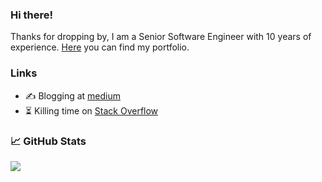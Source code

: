 ### Hi there!

Thanks for dropping by, I am a Senior Software Engineer with 10 years of experience.
[Here](http://hamzeen.github.com) you can find my portfolio.

### Links

- ✍️ Blogging at [medium](https://hamzeen.medium.com/)
- ⏳ Killing time on [Stack Overflow](https://stackoverflow.com/users/4947422/hamzeen-hameem)

### &#x1f4c8; GitHub Stats

<a href="https://github.com/hamzeen/hamzeen">
  <img align="center" src="https://github-readme-stats.vercel.app/api/top-langs/?username=hamzeen&hide=java,html,tex&title_color=ffffff&text_color=c9cacc&icon_color=2bbc8a&bg_color=1d1f21&langs_count=3" />
</a>
